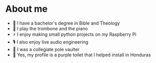 # About me

- 📖 I have a bachelor's degree in Bible and Theology
- 🎹 I play the trombone and the piano
- ⚡ I enjoy making small python projects on my Raspberry Pi
- 🎙 I also enjoy live audio engineering
- 🎽 I was a collegiate pole vaulter
- 🚽 Yes, my profile is a purple toilet that I helped install in Honduras

<!--
**chicken-punk-pie/chicken-punk-pie** is a ✨ _special_ ✨ repository because its `README.md` (this file) appears on your GitHub profile.

Here are some ideas to get you started:

- 🔭 I’m currently working on ...
- 🌱 I’m currently learning ...
- 👯 I’m looking to collaborate on ...
- 🤔 I’m looking for help with ...
- 💬 Ask me about ...
- 📫 How to reach me: ...
- ⚡ Fun fact: ...
-->
